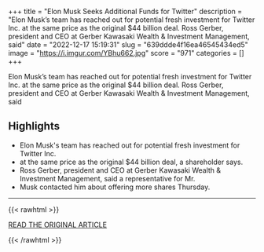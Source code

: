+++
title = "Elon Musk Seeks Additional Funds for Twitter"
description = "Elon Musk’s team has reached out for potential fresh investment for Twitter Inc. at the same price as the original $44 billion deal. Ross Gerber, president and CEO at Gerber Kawasaki Wealth & Investment Management, said"
date = "2022-12-17 15:19:31"
slug = "639ddde4f16ea46545434ed5"
image = "https://i.imgur.com/YBhu662.jpg"
score = "971"
categories = []
+++

Elon Musk’s team has reached out for potential fresh investment for Twitter Inc. at the same price as the original $44 billion deal. Ross Gerber, president and CEO at Gerber Kawasaki Wealth & Investment Management, said

## Highlights

- Elon Musk's team has reached out for potential fresh investment for Twitter Inc.
- at the same price as the original $44 billion deal, a shareholder says.
- Ross Gerber, president and CEO at Gerber Kawasaki Wealth & Investment Management, said a representative for Mr.
- Musk contacted him about offering more shares Thursday.

---

{{< rawhtml >}}
  <p class="article-category">
    <a target="_blank" href="https://www.wsj.com/articles/elon-musk-seeks-additional-funds-for-twitter-11671247325">READ THE ORIGINAL ARTICLE</a>
  </p>
{{< /rawhtml >}}
